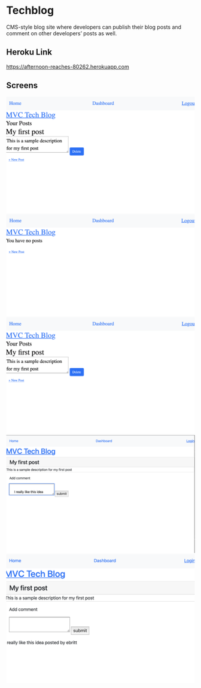 # Techblog
CMS-style blog site where developers can publish their blog posts and comment on other developers’ posts as well.

## Heroku Link 
https://afternoon-reaches-80262.herokuapp.com

## Screens 
<img src="./public/assets/viewpost.png">
<img src="./public/assets/dashboard.png">
<img src="./public/assets/viewpost.png">
<img src="./public/assets/comment.png">
<img src="./public/assets/comment1.png">

###